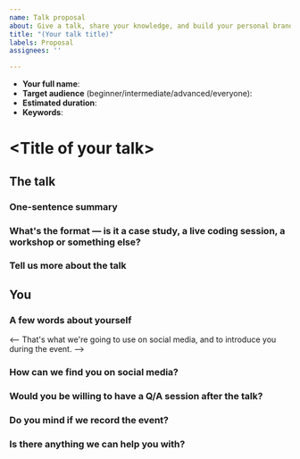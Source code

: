 ```yaml
---
name: Talk proposal
about: Give a talk, share your knowledge, and build your personal brand.
title: "(Your talk title)"
labels: Proposal
assignees: ''

---
```


- **Your full name**:
- **Target audience** (beginner/intermediate/advanced/everyone):
- **Estimated duration**:
- **Keywords**:

# \<Title of your talk>

## The talk

### One-sentence summary

### What's the format — is it a case study, a live coding session, a workshop or something else?

### Tell us more about the talk

## You

### A few words about yourself

<-- That's what we're going to use on social media, and to introduce you during the event. -->

### How can we find you on social media?

### Would you be willing to have a Q/A session after the talk?

### Do you mind if we record the event?

### Is there anything we can help you with?
